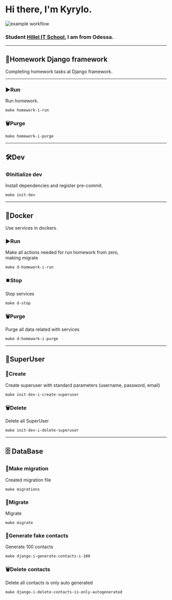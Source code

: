 # Hi there, I'm Kyrylo.
![example workflow](https://github.com/Hillel-i-Python-Pro-i-2022-12-27/homework__kulyk__kyrylo__hw5/actions/workflows/main-workflow.yml/badge.svg)
### Student [Hillel IT School](https://ithillel.ua/), I am from Odessa.
***

## 📝Homework Django framework
Completing homework tasks at Django framework.
***
### ▶️Run
Run homework.
```shell
make homework-i-run
```
### 🗑️Purge
```shell
make homework-i-purge
```
***
## 🛠️Dev
### ⚙️Initialize dev
Install dependencies and register pre-commit.
```shell
make init-dev
```
***

## 🐳Docker
Use services in dockers.
### ▶️Run
Make all actions needed for run homework from zero,  
making migrate
```shell
make d-homework-i-run
```
### ⏹️Stop
Stop services
```shell
make d-stop
```
### 🗑️Purge
Purge all data related with services
```shell
make d-homework-i-purge
```
***

## 🐳SuperUser
### 🔩Create
Create superuser with standard parameters (username, password, email)
```shell
make init-dev-i-create-superuser
```
### 🗑️Delete
Delete all SuperUser
```shell
make init-dev-i-delete-superuser
```
***

## 🗄 DataBase
### 🧳Make migration
Created migration file
```shell
make migrations
```
### 🛫Migrate
Migrate
```shell
make migrate
```
### 🧬Generate fake contacts
Generate 100 contacts
```shell
make django-i-generate-contacts-i-100
```
### 🗑️Delete contacts
Delete all contacts is only auto generated
```shell
make django-i-delete-contacts-is-only-autogenerated
```